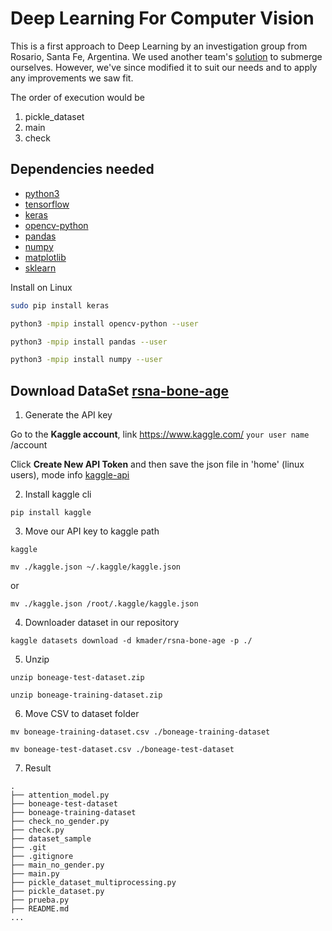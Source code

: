 # Deep Learning For Computer Vision
This is a first approach to Deep Learning by an investigation group from Rosario, Santa Fe, Argentina.
We used another team's [solution](https://github.com/thevishalagarwal/BoneAgeEstimation) to submerge ourselves. However, we've since modified it to suit our needs and to apply any improvements we saw fit.

The order of execution would be
1. pickle_dataset
2. main
3. check

## Dependencies needed

* [python3](https://www.python.org/)
* [tensorflow](https://www.tensorflow.org/)
* [keras](https://keras.io)
* [opencv-python](https://www.opencv.org/)
* [pandas](https://pandas.pydata.org/)
* [numpy](http://www.numpy.org/)
* [matplotlib](http://www.matplotlib.org/)
* [sklearn](http://scikit-learn.org/stable/)

Install on Linux
```bash
sudo pip install keras

python3 -mpip install opencv-python --user

python3 -mpip install pandas --user

python3 -mpip install numpy --user
```


## Download DataSet [rsna-bone-age](https://www.kaggle.com/kmader/rsna-bone-age)

1. Generate the API key

Go to the __Kaggle account__, link https://www.kaggle.com/ `your user name` /account

Click __Create New API Token__ and then save the json file in 'home' (linux users), mode info [kaggle-api](https://github.com/Kaggle/kaggle-api#api-credentials)

2. Install kaggle cli

```shell
pip install kaggle
```

3. Move our API key to kaggle path

```shell
kaggle
```

```shell
mv ./kaggle.json ~/.kaggle/kaggle.json
```
or
```shell
mv ./kaggle.json /root/.kaggle/kaggle.json
```

4. Downloader dataset in our repository

```shell
kaggle datasets download -d kmader/rsna-bone-age -p ./
```

5. Unzip

```shell
unzip boneage-test-dataset.zip

unzip boneage-training-dataset.zip
```

6. Move CSV  to dataset folder

```shell
mv boneage-training-dataset.csv ./boneage-training-dataset

mv boneage-test-dataset.csv ./boneage-test-dataset
```

7. Result

```shell
.
├── attention_model.py
├── boneage-test-dataset
├── boneage-training-dataset
├── check_no_gender.py
├── check.py
├── dataset_sample
├── .git
├── .gitignore
├── main_no_gender.py
├── main.py
├── pickle_dataset_multiprocessing.py
├── pickle_dataset.py
├── prueba.py
├── README.md
...
```
